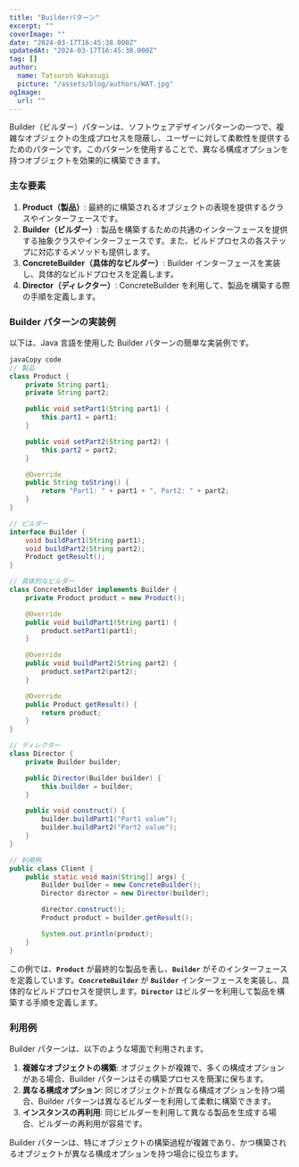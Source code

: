```yaml
---
title: "Builderパターン"
excerpt: ""
coverImage: ""
date: "2024-03-17T16:45:38.000Z"
updatedAt: "2024-03-17T16:45:38.000Z"
tag: []
author:
  name: Tatsuroh Wakasugi
  picture: "/assets/blog/authors/WAT.jpg"
ogImage:
  url: ""
---
```


Builder（ビルダー）パターンは、ソフトウェアデザインパターンの一つで、複雑なオブジェクトの生成プロセスを隠蔽し、ユーザーに対して柔軟性を提供するためのパターンです。このパターンを使用することで、異なる構成オプションを持つオブジェクトを効果的に構築できます。

### **主な要素**

1. **Product（製品）**: 最終的に構築されるオブジェクトの表現を提供するクラスやインターフェースです。
2. **Builder（ビルダー）**: 製品を構築するための共通のインターフェースを提供する抽象クラスやインターフェースです。また、ビルドプロセスの各ステップに対応するメソッドも提供します。
3. **ConcreteBuilder（具体的なビルダー）**: Builder インターフェースを実装し、具体的なビルドプロセスを定義します。
4. **Director（ディレクター）**: ConcreteBuilder を利用して、製品を構築する際の手順を定義します。

### **Builder パターンの実装例**

以下は、Java 言語を使用した Builder パターンの簡単な実装例です。

```java
javaCopy code
// 製品
class Product {
    private String part1;
    private String part2;

    public void setPart1(String part1) {
        this.part1 = part1;
    }

    public void setPart2(String part2) {
        this.part2 = part2;
    }

    @Override
    public String toString() {
        return "Part1: " + part1 + ", Part2: " + part2;
    }
}

// ビルダー
interface Builder {
    void buildPart1(String part1);
    void buildPart2(String part2);
    Product getResult();
}

// 具体的なビルダー
class ConcreteBuilder implements Builder {
    private Product product = new Product();

    @Override
    public void buildPart1(String part1) {
        product.setPart1(part1);
    }

    @Override
    public void buildPart2(String part2) {
        product.setPart2(part2);
    }

    @Override
    public Product getResult() {
        return product;
    }
}

// ディレクター
class Director {
    private Builder builder;

    public Director(Builder builder) {
        this.builder = builder;
    }

    public void construct() {
        builder.buildPart1("Part1 value");
        builder.buildPart2("Part2 value");
    }
}

// 利用例
public class Client {
    public static void main(String[] args) {
        Builder builder = new ConcreteBuilder();
        Director director = new Director(builder);

        director.construct();
        Product product = builder.getResult();

        System.out.println(product);
    }
}

```

この例では、**`Product`** が最終的な製品を表し、**`Builder`** がそのインターフェースを定義しています。**`ConcreteBuilder`** が **`Builder`** インターフェースを実装し、具体的なビルドプロセスを提供します。**`Director`** はビルダーを利用して製品を構築する手順を定義します。

### **利用例**

Builder パターンは、以下のような場面で利用されます。

1. **複雑なオブジェクトの構築**: オブジェクトが複雑で、多くの構成オプションがある場合、Builder パターンはその構築プロセスを簡潔に保ちます。
2. **異なる構成オプション**: 同じオブジェクトが異なる構成オプションを持つ場合、Builder パターンは異なるビルダーを利用して柔軟に構築できます。
3. **インスタンスの再利用**: 同じビルダーを利用して異なる製品を生成する場合、ビルダーの再利用が容易です。

Builder パターンは、特にオブジェクトの構築過程が複雑であり、かつ構築されるオブジェクトが異なる構成オプションを持つ場合に役立ちます。
